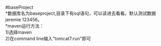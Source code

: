 #baseProject
</br>
*数据库名为baseproject,目录下有sql语句，可以读进去看看。默认测试数据jeremie 123456。</br>
*maven运行方法：</br>
1)选择maven</br>
2)在command line输入"tomcat7:run"即可</br>